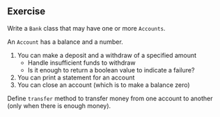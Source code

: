 ## Exercise

Write a `Bank` class that may have one or more `Accounts`.

An `Account` has a balance and a number.

1. You can make a deposit and a withdraw of a specified amount
   - Handle insufficient funds to withdraw
   - Is it enough to return a boolean value to indicate a failure?
2. You can print a statement for an account
3. You can close an account (which is to make a balance zero)
   
Define `transfer` method to transfer money from one account to another (only when there is enough money).